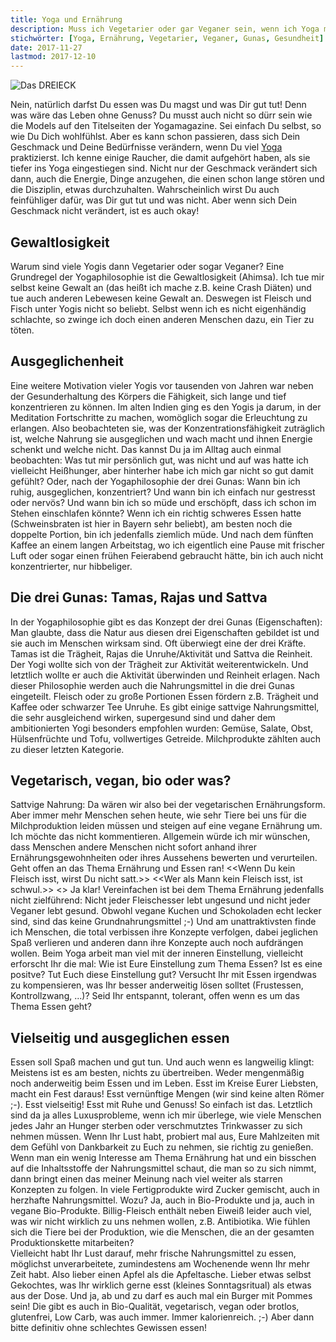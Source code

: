 ```yaml
---
title: Yoga und Ernährung
description: Muss ich Vegetarier oder gar Veganer sein, wenn ich Yoga mache?
stichwörter: [Yoga, Ernährung, Vegetarier, Veganer, Gunas, Gesundheit]
date: 2017-11-27
lastmod: 2017-12-10
---
```


![Das DREIECK](/assets/images/dreieck.jpg)

Nein, natürlich darfst Du essen was Du magst und was Dir gut tut! Denn was wäre das Leben ohne Genuss? Du musst auch nicht so dürr sein wie die Models auf den Titelseiten der Yogamagazine. Sei einfach Du selbst, so wie Du Dich wohlfühlst. Aber es kann schon passieren, dass sich Dein Geschmack und Deine Bedürfnisse verändern, wenn Du viel [Yoga][1] praktizierst. Ich kenne einige Raucher, die damit aufgehört haben, als sie tiefer ins Yoga eingestiegen sind. Nicht nur der Geschmack verändert sich dann, auch die Energie, Dinge anzugehen, die einen schon lange stören und die Disziplin, etwas durchzuhalten. Wahrscheinlich wirst Du auch feinfühliger dafür, was Dir gut tut und was nicht. Aber wenn sich Dein Geschmack nicht verändert, ist es auch okay!

## Gewaltlosigkeit
Warum sind viele Yogis dann Vegetarier oder sogar Veganer? Eine Grundregel der Yogaphilosophie ist die Gewaltlosigkeit (Ahimsa). Ich tue mir selbst keine Gewalt an (das heißt ich mache z.B. keine Crash Diäten) und tue auch anderen Lebewesen keine Gewalt an. Deswegen ist Fleisch und Fisch unter Yogis nicht so beliebt. Selbst wenn ich es nicht eigenhändig schlachte, so zwinge ich doch einen anderen Menschen dazu, ein Tier zu töten.

## Ausgeglichenheit
Eine weitere Motivation vieler Yogis vor tausenden von Jahren war neben der Gesunderhaltung des Körpers die Fähigkeit, sich lange und tief konzentrieren zu können. Im alten Indien ging es den Yogis ja darum, in der Meditation Fortschritte zu machen, womöglich sogar die Erleuchtung zu erlangen. Also beobachteten sie, was der Konzentrationsfähigkeit zuträglich ist, welche Nahrung sie ausgeglichen und wach macht und ihnen Energie schenkt und welche nicht. Das kannst Du ja im Alltag auch einmal beobachten: Was tut mir persönlich gut, was nicht und auf was hatte ich vielleicht Heißhunger, aber hinterher habe ich mich gar nicht so gut damit gefühlt? Oder, nach der Yogaphilosophie der drei Gunas: Wann bin ich ruhig, ausgeglichen, konzentriert? Und wann bin ich einfach nur gestresst oder nervös? Und wann bin ich so müde und erschöpft, dass ich schon im Stehen einschlafen könnte? Wenn ich ein richtig schweres Essen hatte (Schweinsbraten ist hier in Bayern sehr beliebt), am besten noch die doppelte Portion, bin ich jedenfalls ziemlich müde. Und nach dem fünften Kaffee an einem langen Arbeitstag, wo ich eigentlich eine Pause mit frischer Luft oder sogar einen frühen Feierabend gebraucht hätte, bin ich auch nicht konzentrierter, nur hibbeliger.

## Die drei Gunas: Tamas, Rajas und Sattva

In der Yogaphilosophie gibt es das Konzept der drei Gunas (Eigenschaften): Man glaubte, dass die Natur aus diesen drei Eigenschaften gebildet ist und sie auch im Menschen wirksam sind. Oft überwiegt eine der drei Kräfte. Tamas ist die Trägheit, Rajas die Unruhe/Aktivität und Sattva die Reinheit. Der Yogi wollte sich von der Trägheit zur Aktivität weiterentwickeln. Und letztlich wollte er auch die Aktivität überwinden und Reinheit erlagen. Nach dieser Philosophie werden auch die Nahrungsmittel in die drei Gunas eingeteilt. Fleisch oder zu große Portionen Essen fördern z.B. Trägheit und Kaffee oder schwarzer Tee Unruhe. Es gibt einige sattvige Nahrungsmittel, die sehr ausgleichend wirken, supergesund sind und daher dem ambitionierten Yogi besonders empfohlen wurden: Gemüse, Salate, Obst, Hülsenfrüchte und Tofu, vollwertiges Getreide. Milchprodukte zählten auch zu dieser letzten Kategorie.

## Vegetarisch, vegan, bio oder was?

Sattvige Nahrung: Da wären wir also bei der vegetarischen Ernährungsform. Aber immer mehr Menschen sehen heute, wie sehr Tiere bei uns für die Milchproduktion leiden müssen und steigen auf eine vegane Ernährung um. Ich möchte das nicht kommentieren. Allgemein würde ich mir wünschen, dass Menschen andere Menschen nicht sofort anhand ihrer Ernährungsgewohnheiten oder ihres Aussehens bewerten und verurteilen. Geht offen an das Thema Ernährung und Essen ran!
<<Wenn Du kein Fleisch isst, wirst Du nicht satt.>>
<<Wer als Mann kein Fleisch isst, ist schwul.>>
<<Frauen essen nur Salat.>>
Ja klar! Vereinfachen ist bei dem Thema Ernährung jedenfalls nicht zielführend: Nicht jeder Fleischesser lebt ungesund und nicht jeder Veganer lebt gesund. Obwohl vegane Kuchen und Schokoladen echt lecker sind, sind das keine Grundnahrungsmittel ;-) Und am unattraktivsten finde ich Menschen, die total verbissen ihre Konzepte verfolgen, dabei jeglichen Spaß verlieren und anderen dann ihre Konzepte auch noch aufdrängen wollen. Beim Yoga arbeit man viel mit der inneren Einstellung, vielleicht erforscht Ihr die mal: Wie ist Eure Einstellung zum Thema Essen? Ist es eine positve? Tut Euch diese Einstellung gut? Versucht Ihr mit Essen irgendwas zu kompensieren, was Ihr besser anderweitig lösen solltet (Frustessen, Kontrollzwang, ...)? Seid Ihr entspannt, tolerant, offen wenn es um das Thema Essen geht?

## Vielseitig und ausgeglichen essen

Essen soll Spaß machen und gut tun. Und auch wenn es langweilig klingt: Meistens ist es am besten, nichts zu übertreiben. Weder mengenmäßig noch anderweitig beim Essen und im Leben. Esst im Kreise Eurer Liebsten, macht ein Fest daraus! Esst vernünftige Mengen (wir sind keine alten Römer ;-). Esst vielseitig! Esst mit Ruhe und Genuss! So einfach ist das.
Letztlich sind da ja alles Luxusprobleme, wenn ich mir überlege, wie viele Menschen jedes Jahr an Hunger sterben oder verschmutztes Trinkwasser zu sich nehmen müssen. Wenn Ihr Lust habt, probiert mal aus, Eure Mahlzeiten mit dem Gefühl von Dankbarkeit zu Euch zu nehmen, sie richtig zu genießen. <br/>
Wenn man ein wenig Interesse am Thema Ernährung hat und ein bisschen auf die Inhaltsstoffe der Nahrungsmittel schaut, die man so zu sich nimmt, dann bringt einen das meiner Meinung nach viel weiter als starren Konzepten zu folgen. In viele Fertigprodukte wird Zucker gemischt, auch in herzhafte Nahrungsmittel. Wozu? Ja, auch in Bio-Produkte und ja, auch in vegane Bio-Produkte. Billig-Fleisch enthält neben Eiweiß leider auch viel, was wir nicht wirklich zu uns nehmen wollen, z.B. Antibiotika. Wie fühlen sich die Tiere bei der Produktion, wie die Menschen, die an der gesamten Produktionskette mitarbeiten? <br/>
Vielleicht habt Ihr Lust darauf, mehr frische Nahrungsmittel zu essen, möglichst unverarbeitete, zumindestens am Wochenende wenn Ihr mehr Zeit habt. Also lieber einen Apfel als die Apfeltasche. Lieber etwas selbst Gekochtes, was Ihr wirklich gerne esst (kleines Sonntagsritual) als etwas aus der Dose. Und ja, ab und zu darf es auch mal ein Burger mit Pommes sein! Die gibt es auch in Bio-Qualität, vegetarisch, vegan oder brotlos, glutenfrei, Low Carb, was auch immer. Immer kalorienreich. ;-) Aber dann bitte definitiv ohne schlechtes Gewissen essen!

[1]: /artikel/2017/was-ist-yoga
